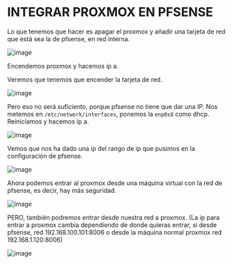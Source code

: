 # INTEGRAR PROXMOX EN PFSENSE

Lo que tenemos que hacer es apagar el proxmox y añadir una tarjeta de red que está sea la de pfsense, en red interna.

![image](https://github.com/SeleneBP/VPN-y-Proxmox/assets/91204696/169aac47-b7c0-432e-bf6c-84a382788662)

Encendemos proxmox y hacemos ip a.

Veremos que tenemos que encender la tarjeta de red.

![image](https://github.com/SeleneBP/VPN-y-Proxmox/assets/91204696/8de32867-5ffd-4dab-9918-fe69d478f6bf)

Pero eso no será suficiento, porque pfsense no tiene que dar una IP. Nos metemos en `/etc/network/interfaces`, ponemos la `enp0s8` como dhcp. Reiniciamos y hacemos ip a.

![image](https://github.com/SeleneBP/VPN-y-Proxmox/assets/91204696/b6e97c6e-aa5a-41f5-a184-1b7f752c6636)

Vemos que nos ha dado una ip del rango de ip que pusimos en la configuración de pfsense.

![image](https://github.com/SeleneBP/VPN-y-Proxmox/assets/91204696/45ac08c0-4009-4fa4-ac2d-b43242ad3398)

Ahora podemos entrar al proxmox desde una máquina virtual con la red de pfsense, es decir, hay más seguridad.

![image](https://github.com/SeleneBP/VPN-y-Proxmox/assets/91204696/b317b28b-8926-48b8-b857-88a9e5a11ed4)

PERO, también podremos entrar desde nuestra red a proxmox. (La ip para entrar a proxmox cambia dependiendo de donde quieras entrar, si desde pfsense, red 192.168.100.101:8006 o desde la máquina normal proxmox red 192.168.1.120:8006)

![image](https://github.com/SeleneBP/VPN-y-Proxmox/assets/91204696/8e780b3d-7718-4f3f-8dd6-6c99e454a19e)
